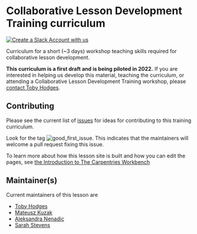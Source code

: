 # Collaborative Lesson Development Training curriculum

[![Create a Slack Account with us](https://img.shields.io/badge/Create_Slack_Account-The_Carpentries-071159.svg)](https://swc-slack-invite.herokuapp.com/)

Curriculum for a short (~3 days) workshop teaching skills required for
collaborative lesson development.

**This curriculum is a first draft and is being piloted in 2022.**
If you are interested in helping us develop this material,
teaching the curriculum,
or attending a Collaborative Lesson Development Training workshop,
please [contact Toby Hodges](mailto:tobyhodges@carpentries.org).


## Contributing

Please see the current list of [issues](https://github.com/carpentries/lesson-development-training/issues) 
for ideas for contributing to this training curriculum.

Look for the tag ![good_first_issue](https://img.shields.io/badge/-good%20first%20issue-gold.svg). 
This indicates that the maintainers will welcome a pull request fixing this issue.

To learn more about how this lesson site is built and how you can edit the pages, see [the Introduction to The Carpentries Workbench][sandpaper-docs]


## Maintainer(s)

Current maintainers of this lesson are

* [Toby Hodges](https://github.com/tobyhodges)
* [Mateusz Kuzak](https://github.com/mkuzak)
* [Aleksandra Nenadic](https://github.com/anenadic)
* [Sarah Stevens](https://github.com/sstevens2)

[sandpaper-docs]: https://carpentries.github.io/sandpaper-docs/
